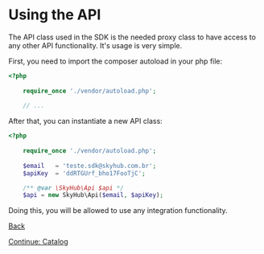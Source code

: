 # Using the API

The API class used in the SDK is the needed proxy class to have access to any other API functionality. It's usage is very simple.

First, you need to import the composer autoload in your php file:

```php
<?php
    
    require_once './vendor/autoload.php';
    
    // ...
```

After that, you can instantiate a new API class:

```php
<?php
    
    require_once './vendor/autoload.php';
    
    $email   = 'teste.sdk@skyhub.com.br';
    $apiKey  = 'ddRTGUrf_bho17FooTjC';

    /** @var \SkyHub\Api $api */
    $api = new SkyHub\Api($email, $apiKey);
```

Doing this, you will be allowed to use any integration functionality.

[Back](../../../README.en_US.md)

[Continue: Catalog](CATALOG.md)
